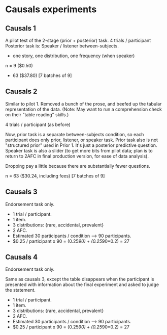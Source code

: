 # Causals experiments

## Causals 1

A pilot test of the 2-stage (prior + posterior) task.
4 trials / participant
Posterior task is: Speaker / listener between-subjects.
- one story, one distribution, one frequency (when speaker)

n = 9 ($0.50)

+ 63 ($37.80) [7 batches of 9]

## Causals 2

Similar to pilot 1.
Removed a bunch of the prose, and beefed up the tabular representation of the data.
(Note: May want to run a comprehension check on their "table reading" skills.)

4 trials / participant (as before)

Now, prior task is a separate between-subjects condition, so each participant does only prior, listener, or speaker task.
Prior task also is not "structured prior" used in Prior 1. It's just a posterior predictive question.
Speaker task is also a slider (to get more bits from pilot data; plan is to return to 2AFC in final production version, for ease of data analysis).

Dropping pay a little because there are substantially fewer questions.

n = 63 ($30.24, including fees) [7 batches of 9]

## Causals 3

Endorsement task only.

- 1 trial / participant.
- 1 item.
- 3 distributions: {rare, accidental, prevalent}
- 2 AFC.
- Estimated 30 participants / condition --> 90 participants.
- $0.25 / participant x 90 = (0.25*90) + (0.25*90*0.2) = 27

## Causals 4

Endorsement task only.

Same as causals 3, except the table disappears when the participant is presented with information about the final experiment and asked to judge the statement.

- 1 trial / participant.
- 1 item.
- 3 distributions: {rare, accidental, prevalent}
- 2 AFC.
- Estimated 30 participants / condition --> 90 participants.
- $0.25 / participant x 90 = (0.25*90) + (0.25*90*0.2) = 27
